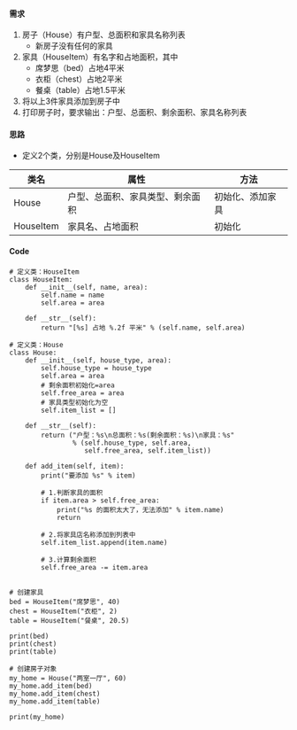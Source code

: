 #### 需求
1. 房子（House）有户型、总面积和家具名称列表
    + 新房子没有任何的家具
2. 家具（HouseItem）有名字和占地面积，其中
    + 席梦思（bed）占地4平米
    + 衣柜（chest）占地2平米
    + 餐桌（table）占地1.5平米
3. 将以上3件家具添加到房子中
4. 打印房子时，要求输出：户型、总面积、剩余面积、家具名称列表

#### 思路
* 定义2个类，分别是House及HouseItem

|类名|属性|方法|
|---|---|---|
|House|户型、总面积、家具类型、剩余面积|初始化、添加家具|
|HouseItem|家具名、占地面积|初始化|

#### Code
```
# 定义类：HouseItem
class HouseItem:
    def __init__(self, name, area):
        self.name = name
        self.area = area

    def __str__(self):
        return "[%s] 占地 %.2f 平米" % (self.name, self.area)

# 定义类：House
class House:
    def __init__(self, house_type, area):
        self.house_type = house_type
        self.area = area
        # 剩余面积初始化=area
        self.free_area = area
        # 家具类型初始化为空
        self.item_list = []

    def __str__(self):
        return ("户型：%s\n总面积：%s(剩余面积：%s)\n家具：%s"
                % (self.house_type, self.area,
                   self.free_area, self.item_list))

    def add_item(self, item):
        print("要添加 %s" % item)

        # 1.判断家具的面积
        if item.area > self.free_area:
            print("%s 的面积太大了，无法添加" % item.name)
            return

        # 2.将家具店名称添加到列表中
        self.item_list.append(item.name)

        # 3.计算剩余面积
        self.free_area -= item.area


# 创建家具
bed = HouseItem("席梦思", 40)
chest = HouseItem("衣柜", 2)
table = HouseItem("餐桌", 20.5)

print(bed)
print(chest)
print(table)

# 创建房子对象
my_home = House("两室一厅", 60)
my_home.add_item(bed)
my_home.add_item(chest)
my_home.add_item(table)

print(my_home)
```
